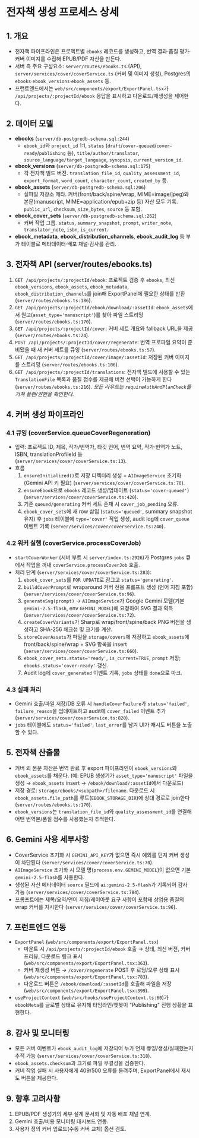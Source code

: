 # 전자책 생성 프로세스 상세

## 1. 개요
- 전자책 파이프라인은 프로젝트별 `ebooks` 레코드를 생성하고, 번역 결과·품질 평가·커버 이미지를 수집해 EPUB/PDF 자산을 만든다.
- 서버 측 주요 구성요소: `server/routes/ebooks.ts` (API), `server/services/cover/coverService.ts` (커버 및 이미지 생성), Postgres의 `ebooks`·`ebook_versions`·`ebook_assets` 등.
- 프런트엔드에서는 `web/src/components/export/ExportPanel.tsx`가 `/api/projects/:projectId/ebook` 응답을 표시하고 다운로드/재생성을 제어한다.

## 2. 데이터 모델
- **ebooks** (`server/db-postgredb-schema.sql:244`)
  - `ebook_id`와 `project_id` 1:1, `status` (`draft`/`cover-queued`/`cover-ready`/`publishing` 등), `title/author/translator`, `source_language/target_language`, `synopsis`, `current_version_id`.
- **ebook_versions** (`server/db-postgredb-schema.sql:175`)
  - 각 전자책 빌드 버전. `translation_file_id`, `quality_assessment_id`, `export_format`, `word_count`, `character_count`, `created_by` 등.
- **ebook_assets** (`server/db-postgredb-schema.sql:206`)
  - 실파일 저장소 메타. 커버(front/back/spine/wrap, MIME=image/jpeg)와 본문(manuscript, MIME=application/epub+zip 등) 자산 모두 기록. `public_url`, `checksum`, `size_bytes`, `source` 등 포함.
- **ebook_cover_sets** (`server/db-postgredb-schema.sql:262`)
  - 커버 작업 그룹. `status`, `summary_snapshot`, `prompt`, `writer_note`, `translator_note`, `isbn`, `is_current`.
- **ebook_metadata**, **ebook_distribution_channels**, **ebook_audit_log** 등 부가 테이블로 메타데이터·배포 채널·감사를 관리.

## 3. 전자책 API (server/routes/ebooks.ts)
1. `GET /api/projects/:projectId/ebook`: 프로젝트 검증 후 `ebooks`, 최신 `ebook_versions`, `ebook_assets`, `ebook_metadata`, `ebook_distribution_channels`를 join해 ExportPanel에 필요한 상태를 반환 (`server/routes/ebooks.ts:186`).
2. `GET /api/projects/:projectId/ebook/download/:assetId`: `ebook_assets`에서 원고(`asset_type='manuscript'`)를 찾아 파일 스트리밍 (`server/routes/ebooks.ts:170`).
3. `GET /api/projects/:projectId/cover`: 커버 세트 개요와 fallback URL을 제공 (`server/routes/ebooks.ts:24`).
4. `POST /api/projects/:projectId/cover/regenerate`: 번역 프로파일 요약이 준비됐을 때 새 커버 세트를 큐잉 (`server/routes/ebooks.ts:57`).
5. `GET /api/projects/:projectId/cover/image/:assetId`: 저장된 커버 이미지를 스트리밍 (`server/routes/ebooks.ts:106`).
6. `GET /api/projects/:projectId/translations`: 전자책 빌드에 사용할 수 있는 `TranslationFile` 목록과 품질 점수를 제공해 버전 선택이 가능하게 한다 (`server/routes/ebooks.ts:216`).
*모든 라우트는 `requireAuthAndPlanCheck`를 거쳐 플랜/권한을 확인한다.*

## 4. 커버 생성 파이프라인
### 4.1 큐잉 (coverService.queueCoverRegeneration)
- 입력: 프로젝트 ID, 제목, 작가/번역가, 타깃 언어, 번역 요약, 작가·번역가 노트, ISBN, translationProfileId 등 (`server/services/cover/coverService.ts:13`).
- 흐름
  1. `ensureInitialized()`로 저장 디렉터리 생성 + `AIImageService` 초기화 (Gemini API 키 필요) (`server/services/cover/coverService.ts:70`).
  2. `ensureEbook`으로 `ebooks` 레코드 생성/업데이트 (`status='cover-queued'`) (`server/services/cover/coverService.ts:420`).
  3. 기존 `queued/generating` 커버 세트 존재 시 `cover_job_pending` 오류.
  4. `ebook_cover_sets`에 새 row 삽입 (`status='queued'`, summary snapshot 유지) 후 `jobs` 테이블에 `type='cover'` 작업 생성, audit log에 `cover_queue` 이벤트 기록 (`server/services/cover/coverService.ts:240`).

### 4.2 워커 실행 (coverService.processCoverJob)
- `startCoverWorker` (서버 부트 시 `server/index.ts:2926`)가 Postgres `jobs` 큐에서 작업을 꺼내 `coverService.processCoverJob` 호출.
- 처리 단계 (`server/services/cover/coverService.ts:283`):
  1. `ebook_cover_sets`를 `FOR UPDATE`로 잠그고 `status='generating'`.
  2. `buildCoverPrompt`로 wraparound 커버 전용 프롬프트 생성 (언어 지침 포함) (`server/services/cover/coverService.ts:96`).
  3. `generateSvg(prompt)` → `AIImageService`가 Google Gemini 모델(기본 `gemini-2.5-flash`, env `GEMINI_MODEL`)에 요청하여 SVG 결과 획득 (`server/services/cover/coverService.ts:72`).
  4. `createCoverVariants`가 Sharp로 wrap/front/spine/back PNG 버전을 생성하고 SHA-256 체크섬 및 크기를 계산.
  5. `storeCoverAssets`가 파일을 `storage/covers`에 저장하고 `ebook_assets`에 front/back/spine/wrap + SVG 항목을 insert (`server/services/cover/coverService.ts:660`).
  6. `ebook_cover_sets.status='ready'`, `is_current=TRUE`, `prompt` 저장; `ebooks.status='cover-ready'` 갱신.
  7. Audit log에 `cover_generated` 이벤트 기록, `jobs` 상태를 `done`으로 마크.

### 4.3 실패 처리
- Gemini 호출/파일 저장/DB 오류 시 `handleCoverFailure`가 `status='failed'`, `failure_reason`을 업데이트하고 audit에 `cover_failed` 이벤트 추가 (`server/services/cover/coverService.ts:820`).
- `jobs` 테이블에도 `status='failed'`, `last_error`를 남겨 UI가 재시도 버튼을 노출할 수 있다.

## 5. 전자책 산출물
- 커버 외 본문 자산은 번역 완료 후 export 파이프라인이 `ebook_versions`와 `ebook_assets`를 채운다. (예: EPUB 생성기가 `asset_type='manuscript'` 파일을 생성 → `ebook_assets` insert → `/ebook/download/:assetId`에서 다운로드)
- 저장 경로: `storage/ebooks/<subpath>/filename`. 다운로드 시 `ebook_assets.file_path`를 루트(`EBOOK_STORAGE_DIR`)에 상대 경로로 join한다 (`server/routes/ebooks.ts:170`).
- `ebook_versions`는 `translation_file_id`와 `quality_assessment_id`를 연결해 어떤 번역본/품질 점수를 사용했는지 추적한다.

## 6. Gemini 사용 세부사항
- CoverService 초기화 시 `GEMINI_API_KEY`가 없으면 즉시 예외를 던져 커버 생성이 차단된다 (`server/services/cover/coverService.ts:70`).
- `AIImageService` 초기화 시 모델 명(`process.env.GEMINI_MODEL`)이 없으면 기본 `gemini-2.5-flash`를 사용한다.
- 생성된 자산 메타데이터 `source` 필드에 `ai:gemini-2.5-flash`가 기록되어 감사 가능 (`server/services/cover/coverService.ts:784`).
- 프롬프트에는 제목/요약/언어 지침/레이아웃 요구 사항이 포함돼 상업용 품질의 wrap 커버를 지시한다 (`server/services/cover/coverService.ts:96`).

## 7. 프런트엔드 연동
- `ExportPanel` (`web/src/components/export/ExportPanel.tsx`)
  - 마운트 시 `/api/projects/:projectId/ebook` 호출 → 상태, 최신 버전, 커버 프리뷰, 다운로드 링크 표시 (`web/src/components/export/ExportPanel.tsx:363`).
  - 커버 재생성 버튼 → `/cover/regenerate` POST 후 로딩/오류 상태 표시 (`web/src/components/export/ExportPanel.tsx:783`).
  - 다운로드 버튼은 `/ebook/download/:assetId`를 호출해 파일을 저장 (`web/src/components/export/ExportPanel.tsx:399`).
- `useProjectContext` (`web/src/hooks/useProjectContext.ts:60`)가 `ebookMeta`를 글로벌 상태로 유지해 타임라인/챗봇이 "Publishing" 진행 상황을 표현한다.

## 8. 감사 및 모니터링
- 모든 커버 이벤트가 `ebook_audit_log`에 저장되어 누가 언제 큐잉/생성/실패했는지 추적 가능 (`server/services/cover/coverService.ts:318`).
- `ebook_assets.checksum`과 크기로 파일 무결성을 검증한다.
- 커버 작업 실패 시 사용자에게 409/500 오류를 돌려주며, ExportPanel에서 재시도 버튼을 제공한다.

## 9. 향후 고려사항
1. EPUB/PDF 생성기의 세부 설계 문서화 및 자동 배포 채널 연계.
2. Gemini 호출/비용 모니터링 대시보드 연동.
3. 사용자 정의 커버 업로드(수동 커버 교체) 옵션 검토.
